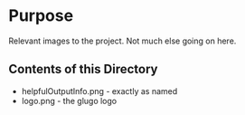 # Purpose

Relevant images to the project. Not much else going on here.

## Contents of this Directory

* helpfulOutputInfo.png - exactly as named
* logo.png - the glugo logo